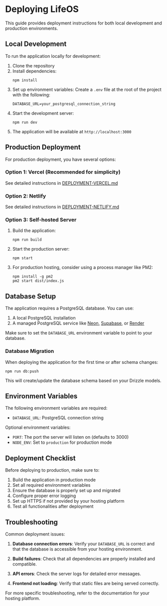 # Deploying LifeOS

This guide provides deployment instructions for both local development and production environments.

## Local Development

To run the application locally for development:

1. Clone the repository
2. Install dependencies:
   ```
   npm install
   ```
3. Set up environment variables:
   Create a `.env` file at the root of the project with the following:
   ```
   DATABASE_URL=your_postgresql_connection_string
   ```
4. Start the development server:
   ```
   npm run dev
   ```
5. The application will be available at `http://localhost:3000`

## Production Deployment

For production deployment, you have several options:

### Option 1: Vercel (Recommended for simplicity)

See detailed instructions in [DEPLOYMENT-VERCEL.md](./DEPLOYMENT-VERCEL.md)

### Option 2: Netlify

See detailed instructions in [DEPLOYMENT-NETLIFY.md](./DEPLOYMENT-NETLIFY.md)

### Option 3: Self-hosted Server

1. Build the application:
   ```
   npm run build
   ```

2. Start the production server:
   ```
   npm start
   ```

3. For production hosting, consider using a process manager like PM2:
   ```
   npm install -g pm2
   pm2 start dist/index.js
   ```

## Database Setup

The application requires a PostgreSQL database. You can use:

1. A local PostgreSQL installation
2. A managed PostgreSQL service like [Neon](https://neon.tech), [Supabase](https://supabase.com), or [Render](https://render.com)

Make sure to set the `DATABASE_URL` environment variable to point to your database.

### Database Migration

When deploying the application for the first time or after schema changes:

```
npm run db:push
```

This will create/update the database schema based on your Drizzle models.

## Environment Variables

The following environment variables are required:

- `DATABASE_URL`: PostgreSQL connection string

Optional environment variables:

- `PORT`: The port the server will listen on (defaults to 3000)
- `NODE_ENV`: Set to `production` for production mode

## Deployment Checklist

Before deploying to production, make sure to:

1. Build the application in production mode
2. Set all required environment variables
3. Ensure the database is properly set up and migrated
4. Configure proper error logging
5. Set up HTTPS if not provided by your hosting platform
6. Test all functionalities after deployment

## Troubleshooting

Common deployment issues:

1. **Database connection errors**: Verify your `DATABASE_URL` is correct and that the database is accessible from your hosting environment.

2. **Build failures**: Check that all dependencies are properly installed and compatible.

3. **API errors**: Check the server logs for detailed error messages.

4. **Frontend not loading**: Verify that static files are being served correctly.

For more specific troubleshooting, refer to the documentation for your hosting platform.